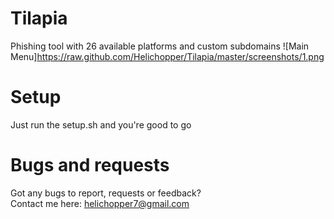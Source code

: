 # Tilapia
Phishing tool with 26 available platforms and custom subdomains
![Main Menu]https://raw.github.com/Helichopper/Tilapia/master/screenshots/1.png
# Setup
Just run the setup.sh and you're good to go
# Bugs and requests
Got any bugs to report, requests or feedback?\
Contact me here: helichopper7@gmail.com
